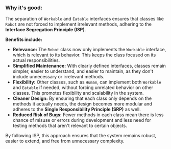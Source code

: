 ### Why it's good:

The separation of `Workable` and `Eatable` interfaces ensures that classes like `Robot` are not forced to implement irrelevant methods, adhering to the **Interface Segregation Principle (ISP)**.

**Benefits include:**

- **Relevance:** The `Robot` class now only implements the `Workable` interface, which is relevant to its behavior. This keeps the class focused on its actual responsibilities.
- **Simplified Maintenance:** With clearly defined interfaces, classes remain simpler, easier to understand, and easier to maintain, as they don't include unnecessary or irrelevant methods.
- **Flexibility:** Other classes, such as `Human`, can implement both `Workable` and `Eatable` if needed, without forcing unrelated behavior on other classes. This promotes flexibility and scalability in the system.
- **Cleaner Design:** By ensuring that each class only depends on the methods it actually needs, the design becomes more modular and adheres to the **Single Responsibility Principle (SRP)** as well.
- **Reduced Risk of Bugs:** Fewer methods in each class mean there is less chance of misuse or errors during development and less need for testing methods that aren't relevant to certain objects.

By following ISP, this approach ensures that the system remains robust, easier to extend, and free from unnecessary complexity.
